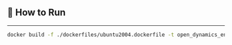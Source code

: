 ## :running: How to Run

---

```bash
docker build -f ./dockerfiles/ubuntu2004.dockerfile -t open_dynamics_engine .
```
